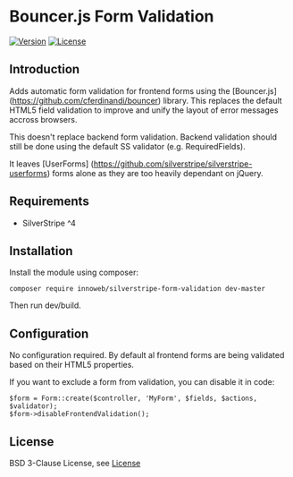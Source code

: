 # Bouncer.js Form Validation

[![Version](https://img.shields.io/packagist/v/innoweb/silverstripe-form-validation.svg?style=flat-square)](https://packagist.org/packages/innoweb/silverstripe-form-validation)
[![License](https://img.shields.io/packagist/l/innoweb/silverstripe-form-validation.svg?style=flat-square)](license.md)

## Introduction

Adds automatic form validation for frontend forms using the [Bouncer.js] (https://github.com/cferdinandi/bouncer) library. This replaces the default HTML5 field validation to improve and unify the layout of error messages accross browsers. 

This doesn't replace backend form validation. Backend validation should still be done using the default SS validator (e.g. RequiredFields).

It leaves [UserForms] (https://github.com/silverstripe/silverstripe-userforms) forms alone as they are too heavily dependant on jQuery.

## Requirements

 * SilverStripe ^4

## Installation

Install the module using composer:
```
composer require innoweb/silverstripe-form-validation dev-master
```
Then run dev/build.

## Configuration

No configuration required. By default al frontend forms are being validated based on their HTML5 properties. 

If you want to exclude a form from validation, you can disable it in code:

```
$form = Form::create($controller, 'MyForm', $fields, $actions, $validator);
$form->disableFrontendValidation();
```

## License

BSD 3-Clause License, see [License](license.md)

